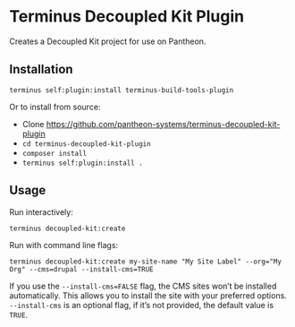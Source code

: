 # Terminus Decoupled Kit Plugin

Creates a Decoupled Kit project for use on Pantheon.

## Installation

```
terminus self:plugin:install terminus-build-tools-plugin
```

Or to install from source:

* Clone https://github.com/pantheon-systems/terminus-decoupled-kit-plugin
* `cd terminus-decoupled-kit-plugin`
* `composer install`
* `terminus self:plugin:install .`

## Usage

Run interactively:

```
terminus decoupled-kit:create
```

Run with command line flags:

```
terminus decoupled-kit:create my-site-name "My Site Label" --org="My Org" --cms=drupal --install-cms=TRUE
```

If you use the `--install-cms=FALSE` flag, the CMS sites won’t be installed automatically.
This allows you to install the site with your preferred options. `--install-cms` is an optional flag,
if it’s not provided, the default value is `TRUE`.
